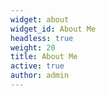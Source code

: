 ```yaml
---
widget: about
widget_id: About Me
headless: true
weight: 20
title: About Me
active: true
author: admin
---
```

